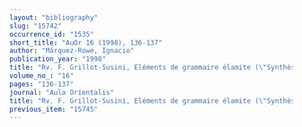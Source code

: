 ```yaml
---
layout: "bibliography"
slug: "15742"
occurrence_id: "1535"
short_title: "AuOr 16 (1998), 136-137"
author: "Márquez-Rowe, Ignacio"
publication_year: "1998"
title: "Rv. F. Grillot-Susini, Eléments de grammaire élamite (\"Synthèse\" 29, 1987)"
volume_no_: "16"
pages: "136-137"
journal: "Aula Orientalis"
title: "Rv. F. Grillot-Susini, Eléments de grammaire élamite (\"Synthèse\" 29, 1987)"
previous_item: "15745"
---
```

